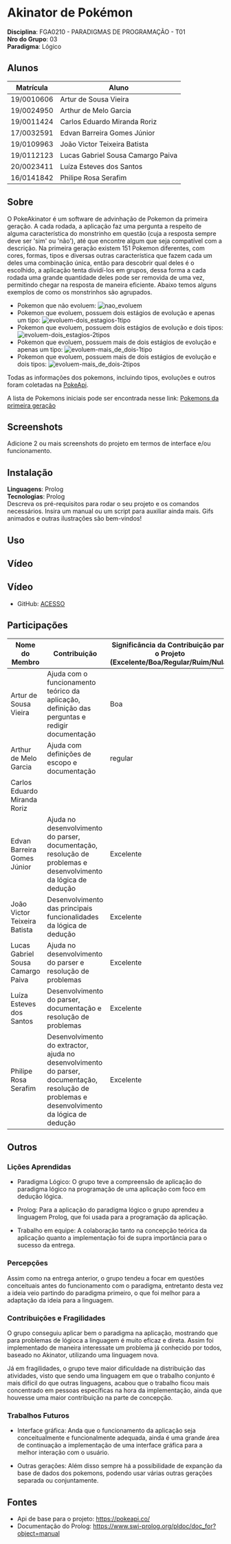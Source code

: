 # Akinator de Pokémon

**Disciplina**: FGA0210 - PARADIGMAS DE PROGRAMAÇÃO - T01 <br>
**Nro do Grupo**: 03<br>
**Paradigma**: Lógico<br>

## Alunos

| Matrícula  | Aluno                             |
| ---------- | --------------------------------- |
| 19/0010606 | Artur de Sousa Vieira             |
| 19/0024950 | Arthur de Melo Garcia             |
| 19/0011424 | Carlos Eduardo Miranda Roriz      |
| 17/0032591 | Edvan Barreira Gomes Júnior       |
| 19/0109963 | João Victor Teixeira Batista      |
| 19/0112123 | Lucas Gabriel Sousa Camargo Paiva |
| 20/0023411 | Luíza Esteves dos Santos          |
| 16/0141842 | Philipe Rosa Serafim              |

## Sobre 
<!-- Descreva o seu projeto em linhas gerais. 
Use referências, links, que permitam conhecer um pouco mais sobre o projeto.
Capriche nessa seção, pois ela é a primeira a ser lida pelos interessados no projeto. -->

O PokeAkinator é um software de advinhação de Pokemon da primeira geração. A cada rodada, a aplicação faz uma pergunta a respeito de alguma característica do monstrinho em questão (cuja a resposta sempre deve ser 'sim' ou 'não'), até que encontre algum que seja compatível com a descrição. Na primeira geração existem 151 Pokemon diferentes, com cores, formas, tipos e diversas outras característica que fazem cada um deles uma combinação única, então para descobrir qual deles é o escolhido, a aplicação tenta dividí-los em grupos, dessa forma a cada rodada uma grande quantidade deles pode ser removida de uma vez, permitindo chegar na resposta de maneira eficiente. Abaixo temos alguns exemplos de como os monstrinhos são agrupados. 

* Pokemon que não evoluem: ![nao_evoluem](https://github.com/UnBParadigmas2023-2/2023.2_G3_Logico/assets/54152857/6f6f5917-1151-4703-8f47-2590585fdef7)
* Pokemon que evoluem, possuem dois estágios de evolução e apenas um tipo: ![evoluem-dois_estagios-1tipo](https://github.com/UnBParadigmas2023-2/2023.2_G3_Logico/assets/54152857/5058a655-e57f-4b51-a119-7a1eb5958e99)
* Pokemon que evoluem, possuem dois estágios de evolução e dois tipos: ![evoluem-dois_estagios-2tipos](https://github.com/UnBParadigmas2023-2/2023.2_G3_Logico/assets/54152857/4be85280-9cf6-42ad-b85e-fb09a81af88d)
* Pokemon que evoluem, possuem mais de dois estágios de evolução e apenas um tipo: ![evoluem-mais_de_dois-1tipo](https://github.com/UnBParadigmas2023-2/2023.2_G3_Logico/assets/54152857/58fb9f50-c059-449e-b9d6-85d4257c24bc)
* Pokemon que evoluem, possuem mais de dois estágios de evolução e dois tipos: ![evoluem-mais_de_dois-2tipos](https://github.com/UnBParadigmas2023-2/2023.2_G3_Logico/assets/54152857/6dc5af38-4c82-4b95-b80b-39787827a2e7)

Todas as informações dos pokemons, incluindo tipos, evoluções e outros foram coletadas na [PokeApi](https://pokeapi.co/). 

A lista de Pokemons iniciais pode ser encontrada nesse link: [Pokemons da primeira geração](https://bulbapedia.bulbagarden.net/wiki/List_of_Pok%C3%A9mon_by_index_number_(Generation_I))

## Screenshots
Adicione 2 ou mais screenshots do projeto em termos de interface e/ou funcionamento.

## Instalação 
**Linguagens**: Prolog<br>
**Tecnologias**: Prolog<br>
Descreva os pré-requisitos para rodar o seu projeto e os comandos necessários.
Insira um manual ou um script para auxiliar ainda mais.
Gifs animados e outras ilustrações são bem-vindos!

## Uso 
<!-- Explique como usar seu projeto.
Procure ilustrar em passos, com apoio de telas do software, seja com base na interface gráfica, seja com base no terminal.
Nessa seção, deve-se revelar de forma clara sobre o funcionamento do software. -->

## Vídeo
## Vídeo

- GitHub: [ACESSO](apresentação/videoApresentação.mp4)


## Participações
<!-- Apresente, brevemente, como cada membro do grupo contribuiu para o projeto. -->
|Nome do Membro | Contribuição | Significância da Contribuição para o Projeto (Excelente/Boa/Regular/Ruim/Nula) |
| -- | -- | -- |
| Artur de Sousa Vieira  |  Ajuda com o funcionamento teórico da aplicação, definição das perguntas e redigir documentação | Boa |
| Arthur de Melo Garcia             | Ajuda com definições de escopo e documentação | regular |
| Carlos Eduardo Miranda Roriz      | | |
| Edvan Barreira Gomes Júnior       | Ajuda no desenvolvimento do parser, documentação, resolução de problemas e desenvolvimento da lógica de dedução | Excelente |
| João Victor Teixeira Batista      | Desenvolvimento das principais funcionalidades da lógica de dedução | Excelente |
| Lucas Gabriel Sousa Camargo Paiva | Ajuda no desenvolvimento do parser e resolução de problemas | Excelente  |
| Luíza Esteves dos Santos          | Desenvolvimento do parser, documentação e resolução de problemas | Excelente  |
| Philipe Rosa Serafim              | Desenvolvimento do extractor, ajuda no desenvolvimento do parser, documentação, resolução de problemas e desenvolvimento da lógica de dedução | Excelente |

## Outros 
<!-- Quaisquer outras informações sobre o projeto podem ser descritas aqui. Não esqueça, entretanto, de informar sobre:
(i) Lições Aprendidas;
(ii) Percepções;
(iii) Contribuições e Fragilidades, e
(iV) Trabalhos Futuros. -->

### Lições Aprendidas
- Paradigma Lógico: O grupo teve a compreensão de aplicação do paradigma lógico na programação de uma aplicação com foco em dedução lógica.

- Prolog: Para a aplicação do paradigma lógico o grupo aprendeu a linguagem Prolog, que foi usada para a programação da aplicação.

- Trabalho em equipe: A colaboração tanto na concepção teórica da aplicação quanto a implementação foi de supra importância para o sucesso da entrega.


### Percepções
Assim como na entrega anterior, o grupo tendeu a focar em questões conceituais antes do funcionamento com o paradigma, entretanto desta vez a ideia veio partindo do paradigma primeiro, o que foi melhor para a adaptação da ideia para a linguagem.

### Contribuições e Fragilidades
O grupo conseguiu aplicar bem o paradigma na aplicação, mostrando que para problemas de lógioca a linguagem é muito eficaz e direta. Assim foi implementado de maneira interessate um problema já conhecido por todos, baseado no Akinator, utilizando uma linguagem nova.

Já em fragilidades, o grupo teve maior dificuldade na distribuição das atividades, visto que sendo uma linguagem em que o trabalho conjunto é mais difícil do que outras linguagens, acabou que o trabalho ficou mais concentrado em pessoas específicas na hora da implementação, ainda que houvesse uma maior contribuição na parte de concepção.

### Trabalhos Futuros
- Interface gráfica: Anda que o funcionamento da aplicação seja conceitualmente e funcionalmente adequada, ainda é uma grande área de continuação a implementação de uma interface gráfica para a melhor interação com o usuário.

- Outras gerações: Além disso sempre há a possíbilidade de expanção da base de dados dos pokemons, podendo usar várias outras gerações separada ou conjuntamente.

## Fontes
- Api de base para o projeto: https://pokeapi.co/
- Documentação do Prolog: https://www.swi-prolog.org/pldoc/doc_for?object=manual

